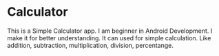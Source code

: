 # Calculator
This is a Simple Calculator app.
I am beginner in Android Development.
I make it for better understanding.
It can used for simple calculation.
Like addition, subtraction, multiplication, division, percentange.

